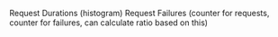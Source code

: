 Request Durations (histogram)
Request Failures (counter for requests, counter for failures, can calculate ratio based on this)